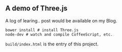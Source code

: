 
A demo of Three.js
------

A log of learing.. post would be available on my Blog.

```
bower install # install Three.js
node-dev # watch and compile CoffeeScript, etc.
```

`build/index.html` is the entry of this project.
